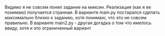 Видимо я не совсем понял задание на миксин.
Реализация (как я ее понимаю) получается странная.
В варианте main.py постарался сделать максимально близко к заданию, хотя понимаю, что это не совсем правильно.
В варианте main2.py - другая догадка о том что имелось ввиду, хотя и это ограниченный вариант